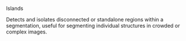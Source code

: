Islands

Detects and isolates disconnected or standalone regions within a segmentation, useful for segmenting individual structures in crowded or complex images.
